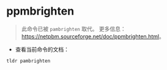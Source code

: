 # ppmbrighten

> 此命令已被 `pambrighten` 取代。
> 更多信息：<https://netpbm.sourceforge.net/doc/ppmbrighten.html>。

- 查看当前命令的文档：

`tldr pambrighten`